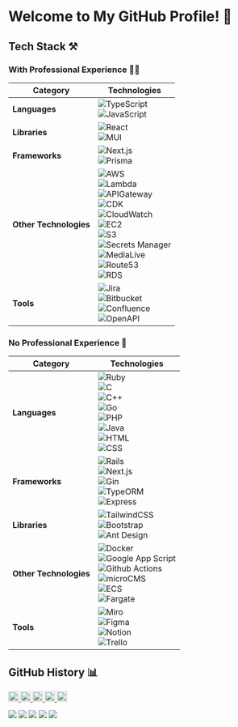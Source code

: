 # Welcome to My GitHub Profile! 👋

## Tech Stack ⚒️

### With Professional Experience 👨‍💻


| **Category**         | **Technologies**                                                                                   |
|----------------------|----------------------------------------------------------------------------------------------------|
| **Languages**        | ![TypeScript](https://img.shields.io/badge/TypeScript-3178C6?style=flat&logo=typescript&logoColor=white) <br> ![JavaScript](https://img.shields.io/badge/JavaScript-F7DF1E?style=flat&logo=javascript&logoColor=black) |
| **Libraries**        | ![React](https://img.shields.io/badge/React-61DAFB?style=flat&logo=react&logoColor=black) <br> ![MUI](https://img.shields.io/badge/MUI-007FFF?style=flat&logo=mui&logoColor=white) |
| **Frameworks**       | ![Next.js](https://img.shields.io/badge/Next.js-000000?style=flat&logo=next.js&logoColor=white) <br> ![Prisma](https://img.shields.io/badge/Prisma-2D3748?style=flat&logo=prisma&logoColor=white) |
| **Other Technologies** | ![AWS](https://img.shields.io/badge/AWS-232F3E?style=flat&logo=amazonaws&logoColor=white) <br> ![Lambda](https://img.shields.io/badge/AWS%20Lambda-FF9900?style=flat&logo=amazonaws&logoColor=white) <br> ![APIGateway](https://img.shields.io/badge/AWS%20API%20Gateway-0099FF?style=flat&logo=amazonaws&logoColor=white) <br> ![CDK](https://img.shields.io/badge/AWS%20CDK-FF4F00?style=flat&logo=amazonaws&logoColor=white) <br> ![CloudWatch](https://img.shields.io/badge/AWS%20CloudWatch-252F3E?style=flat&logo=amazonaws&logoColor=white) <br> ![EC2](https://img.shields.io/badge/AWS%20EC2-FF9900?style=flat&logo=amazonaws&logoColor=white) <br> ![S3](https://img.shields.io/badge/AWS%20S3-569A31?style=flat&logo=amazonaws&logoColor=white) <br> ![Secrets Manager](https://img.shields.io/badge/AWS%20Secrets%20Manager-2D3748?style=flat&logo=amazonaws&logoColor=white) <br> ![MediaLive](https://img.shields.io/badge/AWS%20MediaLive-FF9900?style=flat&logo=amazonaws&logoColor=white) <br> ![Route53](https://img.shields.io/badge/AWS%20Route53-1A73E8?style=flat&logo=amazonaws&logoColor=white) <br> ![RDS](https://img.shields.io/badge/AWS%20RDS-527FFF?style=flat&logo=amazonaws&logoColor=white) |
| **Tools**            | ![Jira](https://img.shields.io/badge/Jira-0052CC?style=flat&logo=jira&logoColor=white) <br> ![Bitbucket](https://img.shields.io/badge/Bitbucket-0052CC?style=flat&logo=bitbucket&logoColor=white) <br> ![Confluence](https://img.shields.io/badge/Confluence-003D77?style=flat&logo=confluence&logoColor=white) <br> ![OpenAPI](https://img.shields.io/badge/OpenAPI-7D3F1F?style=flat&logo=openapi&logoColor=white) |

### No Professional Experience 🍹

| **Category**         | **Technologies**                                                                                   |
|----------------------|----------------------------------------------------------------------------------------------------|
| **Languages**        | ![Ruby](https://img.shields.io/badge/Ruby-CC342D?style=flat&logo=ruby&logoColor=white) <br> ![C](https://img.shields.io/badge/C-A8B9CC?style=flat&logo=c&logoColor=white) <br> ![C++](https://img.shields.io/badge/C%2B%2B-F34B7F?style=flat&logo=c%2B%2B&logoColor=white) <br> ![Go](https://img.shields.io/badge/Go-00ADD8?style=flat&logo=go&logoColor=white) <br> ![PHP](https://img.shields.io/badge/PHP-777BB4?style=flat&logo=php&logoColor=white) <br> ![Java](https://img.shields.io/badge/Java-007396?style=flat&logo=java&logoColor=white) <br> ![HTML](https://img.shields.io/badge/HTML-E34F26?style=flat&logo=html5&logoColor=white) <br> ![CSS](https://img.shields.io/badge/CSS-1572B6?style=flat&logo=css3&logoColor=white) |
| **Frameworks**       | ![Rails](https://img.shields.io/badge/Rails-CC0000?style=flat&logo=ruby-on-rails&logoColor=white) <br> ![Next.js](https://img.shields.io/badge/Next.js-000000?style=flat&logo=next.js&logoColor=white) <br> ![Gin](https://img.shields.io/badge/Gin-00D100?style=flat&logo=go&logoColor=white) <br> ![TypeORM](https://img.shields.io/badge/TypeORM-333?style=flat&logo=typescript&logoColor=white) <br> ![Express](https://img.shields.io/badge/Express-000000?style=flat&logo=express&logoColor=white) |
| **Libraries**        | ![TailwindCSS](https://img.shields.io/badge/TailwindCSS-38B2AC?style=flat&logo=tailwindcss&logoColor=white) <br> ![Bootstrap](https://img.shields.io/badge/Bootstrap-563D7C?style=flat&logo=bootstrap&logoColor=white) <br> ![Ant Design](https://img.shields.io/badge/Ant%20Design-0170FE?style=flat&logo=antdesign&logoColor=white) |
| **Other Technologies** | ![Docker](https://img.shields.io/badge/Docker-2496ED?style=flat&logo=docker&logoColor=white) <br> ![Google App Script](https://img.shields.io/badge/Google%20App%20Script-FF6600?style=flat&logo=google-apps&logoColor=white) <br> ![Github Actions](https://img.shields.io/badge/GitHub%20Actions-2088FF?style=flat&logo=github-actions&logoColor=white) <br> ![microCMS](https://img.shields.io/badge/microCMS-1F2937?style=flat&logo=microcms&logoColor=white) <br> ![ECS](https://img.shields.io/badge/AWS%20ECS-252F3E?style=flat&logo=amazonaws&logoColor=white) <br> ![Fargate](https://img.shields.io/badge/AWS%20Fargate-0099FF?style=flat&logo=amazonaws&logoColor=white) |
| **Tools**            | ![Miro](https://img.shields.io/badge/Miro-3D7F85?style=flat&logo=miro&logoColor=white) <br> ![Figma](https://img.shields.io/badge/Figma-F24E1E?style=flat&logo=figma&logoColor=white) <br> ![Notion](https://img.shields.io/badge/Notion-000000?style=flat&logo=notion&logoColor=white) <br> ![Trello](https://img.shields.io/badge/Trello-0079BF?style=flat&logo=trello&logoColor=white) |


## GitHub History 📊

<p align="left">
  <a href="https://github.com/j19015">
    <img height="20" src="https://komarev.com/ghpvc/?username=j19015" />
  </a>
  <a href="https://github.com/j19015">
    <img height="20" src="https://img.shields.io/github/followers/j19015?label=follow&logo=github&style=flat" />
  </a>
  <a href="http://qiita.com/Keichan_15">
    <img height="20" src="https://qiita-badge.apiapi.app/s/takakou/posts.svg" />
  </a>
  <a href="http://qiita.com/Keichan_15">
    <img height="20" src="https://qiita-badge.apiapi.app/s/takakou/contributions.svg" />
  </a>
  <a href="https://zenn.dev/keichan_15">
    <img height="20" src="https://badgen.org/img/zenn/takakou/articles?style=plastic" />
  </a>
</p>
    
![](http://github-profile-summary-cards.vercel.app/api/cards/profile-details?username=j19015&theme=gruvbox)
![](http://github-profile-summary-cards.vercel.app/api/cards/repos-per-language?username=j19015&theme=gruvbox)
![](http://github-profile-summary-cards.vercel.app/api/cards/most-commit-language?username=j19015&theme=gruvbox)
![](http://github-profile-summary-cards.vercel.app/api/cards/stats?username=j19015&theme=gruvbox)
![](http://github-profile-summary-cards.vercel.app/api/cards/productive-time?username=j19015&theme=gruvbox&utcOffset=9)


